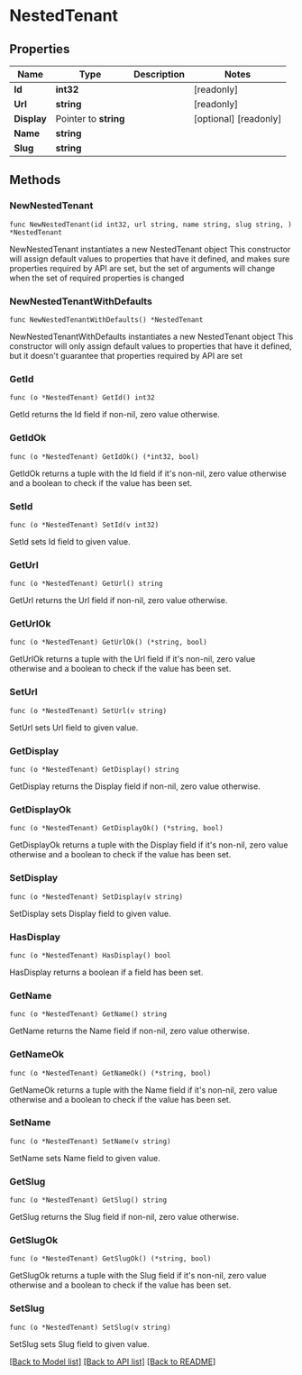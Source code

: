 # NestedTenant

## Properties

Name | Type | Description | Notes
------------ | ------------- | ------------- | -------------
**Id** | **int32** |  | [readonly] 
**Url** | **string** |  | [readonly] 
**Display** | Pointer to **string** |  | [optional] [readonly] 
**Name** | **string** |  | 
**Slug** | **string** |  | 

## Methods

### NewNestedTenant

`func NewNestedTenant(id int32, url string, name string, slug string, ) *NestedTenant`

NewNestedTenant instantiates a new NestedTenant object
This constructor will assign default values to properties that have it defined,
and makes sure properties required by API are set, but the set of arguments
will change when the set of required properties is changed

### NewNestedTenantWithDefaults

`func NewNestedTenantWithDefaults() *NestedTenant`

NewNestedTenantWithDefaults instantiates a new NestedTenant object
This constructor will only assign default values to properties that have it defined,
but it doesn't guarantee that properties required by API are set

### GetId

`func (o *NestedTenant) GetId() int32`

GetId returns the Id field if non-nil, zero value otherwise.

### GetIdOk

`func (o *NestedTenant) GetIdOk() (*int32, bool)`

GetIdOk returns a tuple with the Id field if it's non-nil, zero value otherwise
and a boolean to check if the value has been set.

### SetId

`func (o *NestedTenant) SetId(v int32)`

SetId sets Id field to given value.


### GetUrl

`func (o *NestedTenant) GetUrl() string`

GetUrl returns the Url field if non-nil, zero value otherwise.

### GetUrlOk

`func (o *NestedTenant) GetUrlOk() (*string, bool)`

GetUrlOk returns a tuple with the Url field if it's non-nil, zero value otherwise
and a boolean to check if the value has been set.

### SetUrl

`func (o *NestedTenant) SetUrl(v string)`

SetUrl sets Url field to given value.


### GetDisplay

`func (o *NestedTenant) GetDisplay() string`

GetDisplay returns the Display field if non-nil, zero value otherwise.

### GetDisplayOk

`func (o *NestedTenant) GetDisplayOk() (*string, bool)`

GetDisplayOk returns a tuple with the Display field if it's non-nil, zero value otherwise
and a boolean to check if the value has been set.

### SetDisplay

`func (o *NestedTenant) SetDisplay(v string)`

SetDisplay sets Display field to given value.

### HasDisplay

`func (o *NestedTenant) HasDisplay() bool`

HasDisplay returns a boolean if a field has been set.

### GetName

`func (o *NestedTenant) GetName() string`

GetName returns the Name field if non-nil, zero value otherwise.

### GetNameOk

`func (o *NestedTenant) GetNameOk() (*string, bool)`

GetNameOk returns a tuple with the Name field if it's non-nil, zero value otherwise
and a boolean to check if the value has been set.

### SetName

`func (o *NestedTenant) SetName(v string)`

SetName sets Name field to given value.


### GetSlug

`func (o *NestedTenant) GetSlug() string`

GetSlug returns the Slug field if non-nil, zero value otherwise.

### GetSlugOk

`func (o *NestedTenant) GetSlugOk() (*string, bool)`

GetSlugOk returns a tuple with the Slug field if it's non-nil, zero value otherwise
and a boolean to check if the value has been set.

### SetSlug

`func (o *NestedTenant) SetSlug(v string)`

SetSlug sets Slug field to given value.



[[Back to Model list]](../README.md#documentation-for-models) [[Back to API list]](../README.md#documentation-for-api-endpoints) [[Back to README]](../README.md)


